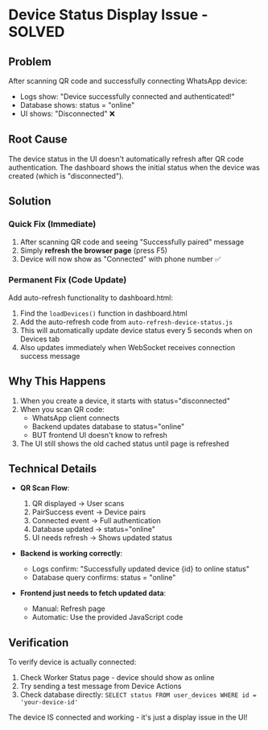 # Device Status Display Issue - SOLVED

## Problem
After scanning QR code and successfully connecting WhatsApp device:
- Logs show: "Device successfully connected and authenticated!"
- Database shows: status = "online"
- UI shows: "Disconnected" ❌

## Root Cause
The device status in the UI doesn't automatically refresh after QR code authentication. The dashboard shows the initial status when the device was created (which is "disconnected").

## Solution

### Quick Fix (Immediate)
1. After scanning QR code and seeing "Successfully paired" message
2. Simply **refresh the browser page** (press F5)
3. Device will now show as "Connected" with phone number ✅

### Permanent Fix (Code Update)
Add auto-refresh functionality to dashboard.html:

1. Find the `loadDevices()` function in dashboard.html
2. Add the auto-refresh code from `auto-refresh-device-status.js`
3. This will automatically update device status every 5 seconds when on Devices tab
4. Also updates immediately when WebSocket receives connection success message

## Why This Happens
1. When you create a device, it starts with status="disconnected"
2. When you scan QR code:
   - WhatsApp client connects
   - Backend updates database to status="online"
   - BUT frontend UI doesn't know to refresh
3. The UI still shows the old cached status until page is refreshed

## Technical Details
- **QR Scan Flow**:
  1. QR displayed → User scans
  2. PairSuccess event → Device pairs
  3. Connected event → Full authentication
  4. Database updated → status="online"
  5. UI needs refresh → Shows updated status

- **Backend is working correctly**: 
  - Logs confirm: "Successfully updated device {id} to online status"
  - Database query confirms: status = "online"
  
- **Frontend just needs to fetch updated data**:
  - Manual: Refresh page
  - Automatic: Use the provided JavaScript code

## Verification
To verify device is actually connected:
1. Check Worker Status page - device should show as online
2. Try sending a test message from Device Actions
3. Check database directly: `SELECT status FROM user_devices WHERE id = 'your-device-id'`

The device IS connected and working - it's just a display issue in the UI!
